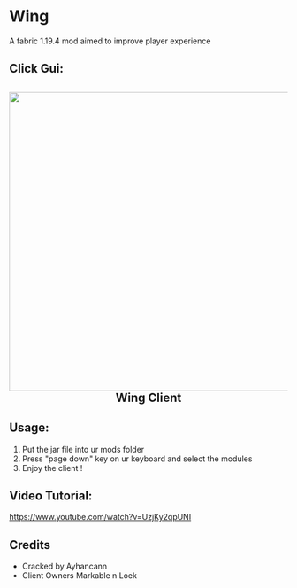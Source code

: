 # Wing
A fabric 1.19.4 mod aimed to improve player experience

## Click Gui:
<h2 align="center"><img src="https://discord.com/channels/1294997555532398663/1294997557373702159/1299472782328987699" height="540"><br>Wing Client</h2>

## Usage:
1. Put the jar file into ur mods folder
2. Press "page down" key on ur keyboard and select the modules 
3. Enjoy the client !

## Video Tutorial:
https://www.youtube.com/watch?v=UzjKy2qpUNI

## Credits
- Cracked by Ayhancann
- Client Owners Markable n Loek
